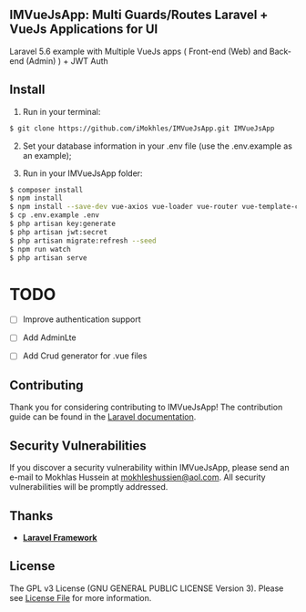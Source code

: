 ## IMVueJsApp: Multi Guards/Routes Laravel + VueJs Applications for UI

Laravel 5.6 example with Multiple VueJs apps ( Front-end (Web) and Back-end (Admin) ) + JWT Auth

## Install

1) Run in your terminal:

``` bash
$ git clone https://github.com/iMokhles/IMVueJsApp.git IMVueJsApp
```

2) Set your database information in your .env file (use the .env.example as an example);

3) Run in your IMVueJsApp folder:
``` bash
$ composer install
$ npm install
$ npm install --save-dev vue-axios vue-loader vue-router vue-template-compiler
$ cp .env.example .env
$ php artisan key:generate
$ php artisan jwt:secret
$ php artisan migrate:refresh --seed
$ npm run watch
$ php artisan serve
```



# TODO

- [ ] Improve authentication support
- [ ] Add AdminLte
- [ ] Add Crud generator for .vue files


## Contributing

Thank you for considering contributing to IMVueJsApp! The contribution guide can be found in the [Laravel documentation](http://imokhles.com).

## Security Vulnerabilities

If you discover a security vulnerability within IMVueJsApp, please send an e-mail to Mokhlas Hussein at mokhleshussien@aol.com. All security vulnerabilities will be promptly addressed.

## Thanks

- **[Laravel Framework](http://laravel.com)**


## License

The GPL v3 License (GNU GENERAL PUBLIC LICENSE Version 3). Please see [License File](LICENSE.md) for more information.
